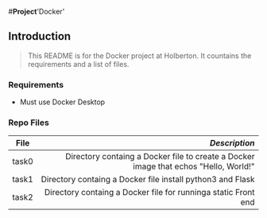 #**Project**'Docker'

## Introduction
> This README is for the Docker project at Holberton. It countains the requirements and a list of files.

### Requirements
- Must use Docker Desktop

### Repo Files
| **File** | *__Description__* |
|----------|----------------:|
|task0| Directory containg a Docker file to create a Docker image that echos "Hello, World!"|
|task1| Directory containg a Docker file install python3 and Flask|
|task2| Directory containg a Docker file for runninga static Front end|
